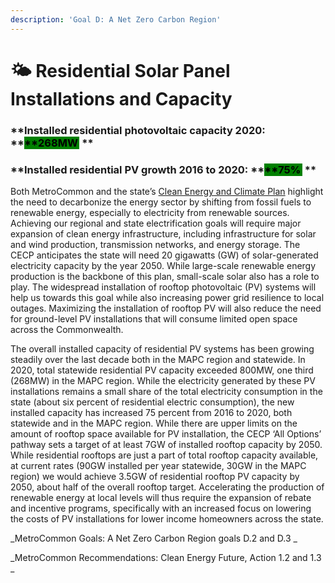 ```yaml
---
description: 'Goal D: A Net Zero Carbon Region'
---
```


# 🌤 Residential Solar Panel Installations and Capacity

### **Installed residential photovoltaic capacity 2020: **<mark style="background-color:green;">**268MW **</mark>** **

### **Installed residential PV growth 2016 to 2020: **<mark style="background-color:green;">**75% **</mark>** **

Both MetroCommon and the state’s [Clean Energy and Climate Plan](https://www.mass.gov/info-details/massachusetts-clean-energy-and-climate-plan-for-2025-and-2030) highlight the need to decarbonize the energy sector by shifting from fossil fuels to renewable energy, especially to electricity from renewable sources. Achieving our regional and state electrification goals will require major expansion of clean energy infrastructure, including infrastructure for solar and wind production, transmission networks, and energy storage. The CECP anticipates the state will need 20 gigawatts (GW) of solar-generated electricity capacity by the year 2050. While large-scale renewable energy production is the backbone of this plan, small-scale solar also has a role to play. The widespread installation of rooftop photovoltaic (PV) systems will help us towards this goal while also increasing power grid resilience to local outages. Maximizing the installation of rooftop PV will also reduce the need for ground-level PV installations that will consume limited open space across the Commonwealth.&#x20;

The overall installed capacity of residential PV systems has been growing steadily over the last decade both in the MAPC region and statewide. In 2020, total statewide residential PV capacity exceeded 800MW, one third (268MW) in the MAPC region. While the electricity generated by these PV installations remains a small share of the total electricity consumption in the state (about six percent of residential electric consumption), the new installed capacity has increased 75 percent from 2016 to 2020, both statewide and in the MAPC region. While there are upper limits on the amount of rooftop space available for PV installation, the CECP ‘All Options’ pathway sets a target of at least 7GW of installed rooftop capacity by 2050. While residential rooftops are just a part of total rooftop capacity available, at current rates (90GW installed per year statewide, 30GW in the MAPC region) we would achieve 3.5GW of residential rooftop PV capacity by 2050, about half of the overall rooftop target. Accelerating the production of renewable energy at local levels will thus require the expansion of rebate and incentive programs, specifically with an increased focus on lowering the costs of PV installations for lower income homeowners across the state. &#x20;

_MetroCommon Goals: A Net Zero Carbon Region goals D.2 and D.3 _

_MetroCommon Recommendations: Clean Energy Future, Action 1.2 and 1.3 _
